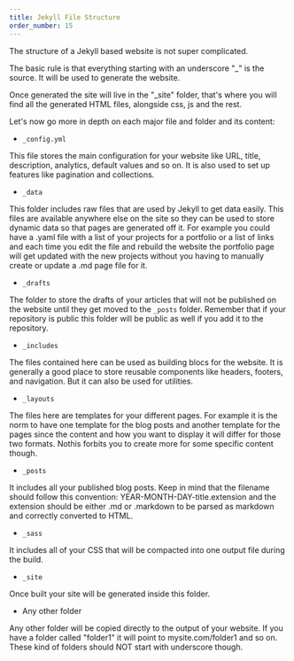 ```yaml
---
title: Jekyll File Structure
order_number: 15
---
```


The structure of a Jekyll based website is not super complicated.

The basic rule is that everything starting with an underscore "\_" is the source. It will be used to generate the website.

Once generated the site will live in the "\_site" folder, that's where you will find all the generated HTML files, alongside css, js and the rest.

Let's now go more in depth on each major file and folder and its content:

- `_config.yml`

This file stores the main configuration for your website like URL, title, description, analytics, default values and so on. It is also used to set up features like pagination and collections.

- `_data`

This folder includes raw files that are used by Jekyll to get data easily. This files are available anywhere else on the site so they can be used to store dynamic data so that pages are generated off it. For example you could have a .yaml file with a list of your projects for a portfolio or a list of links and each time you edit the file and rebuild the website the portfolio page will get updated with the new projects without you having to manually create or update a .md page file for it.

- `_drafts`

The folder to store the drafts of your articles that will not be published on the website until they get moved to the `_posts` folder. Remember that if your repository is public this folder will be public as well if you add it to the repository.

- `_includes`

The files contained here can be used as building blocs for the website. It is generally a good place to store reusable components like headers, footers, and navigation. But it can also be used for utilities.

- `_layouts`

The files here are templates for your different pages. For example it is the norm to have one template for the blog posts and another template for the pages since the content and how you want to display it will differ for those two formats. Nothis forbits you to create more for some specific content though.

- `_posts`

It includes all your published blog posts. Keep in mind that the filename should follow this convention: YEAR-MONTH-DAY-title.extension and the extension should be either .md or .markdown to be parsed as markdown and correctly converted to HTML.

- `_sass`

It includes all of your CSS that will be compacted into one output file during the build.

- `_site`

Once built your site will be generated inside this folder.

- Any other folder

Any other folder will be copied directly to the output of your website. If you have a folder called "folder1" it will point to mysite.com/folder1 and so on. These kind of folders should NOT start with underscore though.
